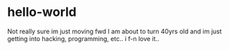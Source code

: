 # hello-world
Not really sure im just moving fwd
I am about to turn 40yrs old and im just getting into hacking, programming, etc.. i f-n love it..
